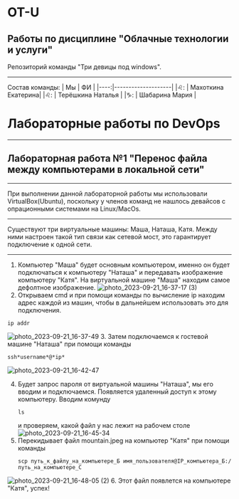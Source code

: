 # OT-U
## Работы по дисциплине "Облачные технологии и услуги"
Репозиторий команды "Три девицы под windows". 
____
Состав команды:
| Мы  | ФИ                 |
|----:|--------------------|
|♌: | Махоткина Екатерина|
|♌: | Терёшкина Наталья  |
|♑: | Шабарина Мария     |
# Лабораторные работы по DevOps
_______
## Лабораторная работа №1 "Перенос файла между компьютерами в локальной сети"
_____
При выполнении данной лабораторной работы мы использовали VirtualBox(Ubuntu), поскольку у членов команд не нашлось девайсов с опрационными системами на Linux/MacOs.
______
Существуют три виртуальные машины: Маша, Наташа, Катя. Между ними настроен такой тип связи как сетевой мост, это гарантирует подключение к одной сети.
______
1. Компьютер "Маша" будет основным компьютером, именно он будет подключаться к компьютеру "Наташа" и передавать изображение компьютеру "Катя". На виртуальной машине "Маша" находим самое дефолтное изображение.
   ![photo_2023-09-21_16-37-17 (3)](https://github.com/12262004-m/OT-U/assets/112974851/d6b6a200-cc75-4041-b2de-460cd9706ec0)
2. Открываем cmd и при помощи команды по вычисление ip находим адрес каждой из машин, чтобы в дальнейшем использовать это для подключения.

```
ip addr
```
   ![photo_2023-09-21_16-37-49](https://github.com/12262004-m/OT-U/assets/112974851/9f60ab12-dad2-4c8d-8691-6dd3c5c487ba)
3. Затем подключаемся к гостевой машине "Наташа" при помощи команды

```
ssh*username*@*ip*
```
   ![photo_2023-09-21_16-42-47](https://github.com/12262004-m/OT-U/assets/112974851/e5ef10ab-8977-4baa-b401-90a88cf008c9)

4. Будет запрос пароля от виртуальной машины "Наташа", мы его вводим и подключаемся. Появляется удаленный доступ к этому компьютеру. Вводим комунду
   ```
   ls
   ```
   и проверяем, какой файл у нас лежит на рабочем столе
   ![photo_2023-09-21_16-45-34](https://github.com/12262004-m/OT-U/assets/112974851/ecc5b029-ece6-4515-826e-279c1583de40)
5. Перекидывает файл mountain.jpeg на компьютер "Катя" при помощи команды
   ```
   scp путь_к_файлу_на_компьютере_Б имя_пользователя@IP_компьютера_Б:/путь_на_компьютере_С
   ```
![photo_2023-09-21_16-48-05 (2)](https://github.com/12262004-m/OT-U/assets/112974851/4709e565-ff06-4ea1-b82f-c07a0f64154b)
6. Этот файл появлется на компьютере "Катя", успех!
